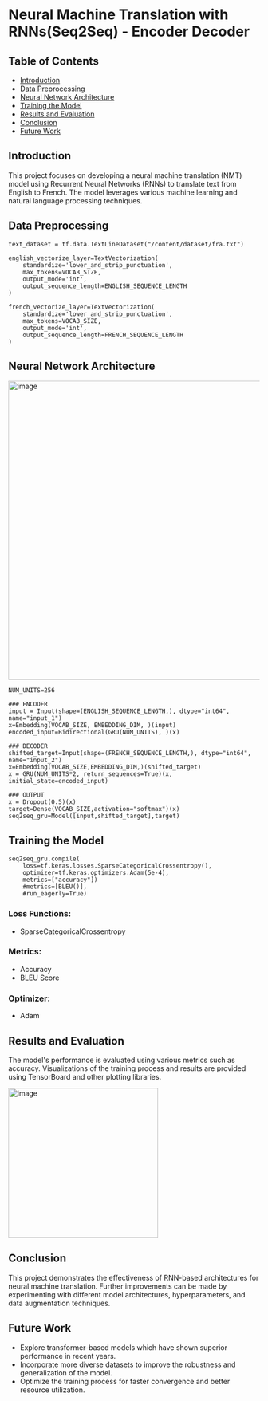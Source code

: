 # Neural Machine Translation with RNNs(Seq2Seq) - Encoder Decoder

## Table of Contents
- [Introduction](#introduction)
- [Data Preprocessing](#data-preproessing)
- [Neural Network Architecture](#neural-network-architecture)
- [Training the Model](#training-the-model)
- [Results and Evaluation](#results-and-evaluation)
- [Conclusion](#conclusion)
- [Future Work](#future-work)

  
## Introduction
This project focuses on developing a neural machine translation (NMT) model using Recurrent Neural Networks (RNNs) to translate text from English to French. The model leverages various machine learning and natural language processing techniques.

## Data Preprocessing
```
text_dataset = tf.data.TextLineDataset("/content/dataset/fra.txt")

english_vectorize_layer=TextVectorization(
    standardize='lower_and_strip_punctuation',
    max_tokens=VOCAB_SIZE,
    output_mode='int',
    output_sequence_length=ENGLISH_SEQUENCE_LENGTH
)
     
french_vectorize_layer=TextVectorization(
    standardize='lower_and_strip_punctuation',
    max_tokens=VOCAB_SIZE,
    output_mode='int',
    output_sequence_length=FRENCH_SEQUENCE_LENGTH
)

```

## Neural Network Architecture
<img width="600" alt="image" src="https://github.com/user-attachments/assets/6b5e0015-706d-437a-8692-942532af8c53">

```
NUM_UNITS=256
     
### ENCODER
input = Input(shape=(ENGLISH_SEQUENCE_LENGTH,), dtype="int64", name="input_1")
x=Embedding(VOCAB_SIZE, EMBEDDING_DIM, )(input)
encoded_input=Bidirectional(GRU(NUM_UNITS), )(x)

### DECODER
shifted_target=Input(shape=(FRENCH_SEQUENCE_LENGTH,), dtype="int64", name="input_2")
x=Embedding(VOCAB_SIZE,EMBEDDING_DIM,)(shifted_target)
x = GRU(NUM_UNITS*2, return_sequences=True)(x, initial_state=encoded_input)

### OUTPUT
x = Dropout(0.5)(x)
target=Dense(VOCAB_SIZE,activation="softmax")(x)
seq2seq_gru=Model([input,shifted_target],target)
```

## Training the Model
```
seq2seq_gru.compile(
    loss=tf.keras.losses.SparseCategoricalCrossentropy(),
    optimizer=tf.keras.optimizers.Adam(5e-4),
    metrics=["accuracy"])
    #metrics=[BLEU()],
    #run_eagerly=True)
```
### Loss Functions:
- SparseCategoricalCrossentropy

### Metrics:
- Accuracy
- BLEU Score

### Optimizer:
- Adam

## Results and Evaluation
The model's performance is evaluated using various metrics such as accuracy. Visualizations of the training process and results are provided using TensorBoard and other plotting libraries.

<img src="https://github.com/user-attachments/assets/14b616fc-bf92-41d4-abec-70180188d08f" alt="image" width="300" style="display: block; margin-left: 0;">

## Conclusion
This project demonstrates the effectiveness of RNN-based architectures for neural machine translation. Further improvements can be made by experimenting with different model architectures, hyperparameters, and data augmentation techniques.

## Future Work
- Explore transformer-based models which have shown superior performance in recent years.
- Incorporate more diverse datasets to improve the robustness and generalization of the model.
- Optimize the training process for faster convergence and better resource utilization.
